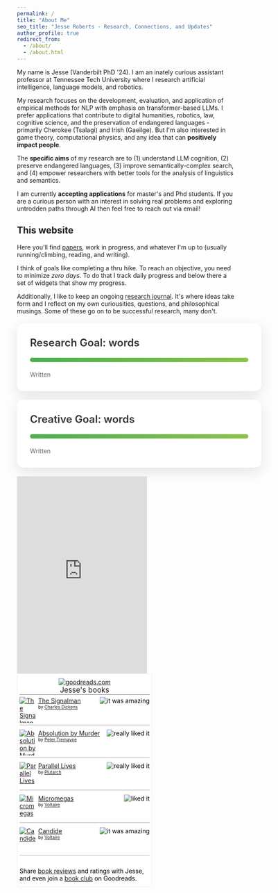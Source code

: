```yaml
---
permalink: /
title: "About Me"
seo_title: "Jesse Roberts - Research, Connections, and Updates"
author_profile: true
redirect_from: 
  - /about/
  - /about.html
---
```




My name is Jesse (Vanderbilt PhD '24). I am an inately curious assistant professor at Tennessee Tech University where I research artificial intelligence, language models, and robotics. 

My research focuses on the development, evaluation, and application of empirical methods for NLP with emphasis on transformer-based LLMs. I prefer applications that contribute to digital humanities, robotics, law, cognitive science, and the preservation of endangered languages - primarily Cherokee (Tsalagi) and Irish (Gaeilge). But I'm also interested in game theory, computational physics, and any idea that can **positively impact people**. 

The **specific aims** of my research are to (1) understand LLM cognition, (2) preserve endangered languages, (3) improve semantically-complex search, and (4) empower researchers with better tools for the analysis of linguistics and semantics.

I am currently **accepting applications** for master's and Phd students. If you are a curious person with an interest in solving real problems and exploring untrodden paths through AI then feel free to reach out via email!


This website
------
Here you'll find [papers](/publications/), work in progress, and whatever I'm up to (usually running/climbing, reading, and writing). 

I think of goals like completing a thru hike. To reach an objective, you need to minimize _zero days_. To do that I track daily progress and below there a set of widgets that show my progress. 

Additionally, I like to keep an ongoing [research journal](/year-archive/). It's where ideas take form and I reflect on my own curiousities, questions, and philosophical musings. Some of these go on to be successful research, many don't. 



<div float="left">


<!-- This is the area where writing progress is shown -->

<link href="https://fonts.googleapis.com/css2?family=Inter:wght@400;600;700&display=swap" rel="stylesheet">
<link href="https://fonts.googleapis.com/css2?family=Inter:wght@400;600;700&display=swap" rel="stylesheet">


<style>
  .countdown-wrap {
  width: 100%;
  max-width: 650px;
  padding: 30px;
  font-family: 'Inter', sans-serif;
  margin: 20px auto;
  color: #333;
  background-color: #ffffff;
  border-radius: 15px;
  box-shadow: 0 10px 30px rgba(0,0,0,0.1);
}

.countdown-wrap .goal {
  font-size: 24px;
  font-weight: 600;
  margin-bottom: 20px;
}

.countdown-wrap .glass {
  width: 100%;
  height: 10px;
  background: #f0f0f0;
  border-radius: 5px;
  overflow: hidden;
  margin-bottom: 20px;
}

.countdown-wrap .progress {
  height: 10px;
  background: linear-gradient(90deg, #4CAF50, #8BC34A);
  transition: width 0.5s ease-in-out;
}

.countdown-wrap .goal-stats {
  display: flex;
  justify-content: space-between;
}

.countdown-wrap .goal-stat {
  text-align: center;
}

.countdown-wrap .goal-number {
  font-size: 28px;
  font-weight: 700;
  color: #4CAF50;
}

.countdown-wrap .goal-label {
  font-size: 14px;
  color: #666;
}

@media screen and (max-width: 480px) {
  .countdown-wrap {
    padding: 20px;
  }
  
  .countdown-wrap .goal {
    font-size: 20px;
  }
  
  .countdown-wrap .goal-number {
    font-size: 24px;
  }
}
</style>

<div class="countdown-wrap">
  <div class="goal">Research Goal: <span class="goal-value"></span> words</div>
  <div class="glass">
    <div id="progress1" class="progress" data-goal="" data-progress=""></div>
  </div>
  <div class="goal-stats">
    <div class="goal-stat">
      <span class="goal-number progress-value"></span>
      <span class="goal-label">Written</span>
    </div>
    <div class="goal-stat">
      <span class="goal-number daysLeft"></span>
      <span class="goal-label"> </span>
    </div>
  </div>
</div>

<div class="countdown-wrap">
  <div class="goal">Creative Goal: <span class="goal-value"></span> words</div>
  <div class="glass">
    <div id="progress2" class="progress" data-goal="" data-progress=""></div>
  </div>
  <div class="goal-stats">
    <div class="goal-stat">
      <span class="goal-number progress-value"></span>
      <span class="goal-label">Written</span>
    </div>
    <div class="goal-stat">
      <span class="goal-number daysLeft"></span>
      <span class="goal-label"> </span>
    </div>
  </div>
</div>

<script>
  function updateProgress(goalId, goal, progress) {
    const progressElement = document.getElementById(goalId);
    const percentage = (progress / goal) * 100;
    progressElement.style.width = percentage + '%';
    progressElement.dataset.goal = goal;
    progressElement.dataset.progress = progress;

    const wrapperElement = progressElement.closest('.countdown-wrap');
    wrapperElement.querySelector('.goal-value').textContent = goal;
    wrapperElement.querySelector('.progress-value').textContent = progress;

    const targetDate = TARGET_DATES[goalId];
    const daysLeft = getDaysLeft(targetDate);
    const formattedDate = formatDate(targetDate);
    const daysLeftElement = wrapperElement.querySelector('.daysLeft');
    daysLeftElement.textContent = `${daysLeft} till ${formattedDate}`;
  }

  function getDaysLeft(targetDate) {
    const today = new Date();
    const endDate = new Date(targetDate);
    const oneDay = 1000 * 60 * 60 * 24;
    const daysLeft = Math.ceil((endDate.getTime() - today.getTime()) / oneDay);
    return daysLeft > 0 ? daysLeft : 0;
  }

  function formatDate(dateString) {
    const date = new Date(dateString);
    const options = { month: 'short', day: 'numeric' };
    return date.toLocaleDateString('en-US', options);
  }
  
  // Set goals and progress
  const TARGET_DATES = {
    'progress1': {{ site.research_date }},
    'progress2': {{ site.creative_date }}
  };
  updateProgress('progress1', {{ site.research_goal }}, {{ site.research_words }}); // Research goal
  updateProgress('progress2', {{ site.creative_goal }}, {{ site.creative_words }});  // Creative goal
</script>

<!-- This is the end of writing progress -->



<iframe height='454' width='300' frameborder='0' allowtransparency='true' scrolling='no' src='https://www.strava.com/athletes/100752705/latest-rides/274d85ff1858403cdb3ff73155d333f9acb777f8'></iframe>

<!-- Show static HTML/CSS as a placeholder in case js is not enabled - javascript include will override this if things work -->
<style type="text/css" media="screen">
.gr_custom_widget_ {
/* customize your Goodreads widget  here*/
width: 300px
}
.gr_custom_container_ {
/* customize your Goodreads widget container here*/
border: 1px solid #f0f0f5;
border-radius:3px;
padding: 10px 5px 10px 5px;
background-color: #FFF;
color: #000;
width: 300px
}
.gr_custom_header_ {
/* customize your Goodreads header here*/
border-bottom: 1px solid gray;
width: 100%;
margin-bottom: 5px;
text-align: center;
font-size: 120%
}
.gr_custom_each_container_ {
/* customize each individual book container here */
width: 100%;
clear: both;
margin-bottom: 10px;
overflow: auto;
padding-bottom: 4px;
border-bottom: 1px solid #aaa;
}
.gr_custom_book_container_ {
/* customize your book covers here */
overflow: hidden;
height: 60px;
float: left;
margin-right: 4px;
width: 39px;
}
.gr_custom_author_ {
/* customize your author names here */
font-size: 10px;
}
.gr_custom_tags_ {
/* customize your tags here */
font-size: 10px;
color: gray;
}
.gr_custom_rating_ {
/* customize your rating stars here */
float: right;
}
</style>
<div style="width: 300px; float: left">
<div id="gr_custom_widget_">
    <div class="gr_custom_container_">

<center>
<a rel="nofollow" href="https://www.goodreads.com/"><img alt="goodreads.com" style="border:0" src="https://s.gr-assets.com/images/widget/widget_logo.gif" /></a>
  
<div class="gr_custom_header_">
<a style="text-decoration: none;" rel="nofollow" href="https://www.goodreads.com/review/list/178001093-jesse-roberts?shelf=read&amp;utm_medium=api&amp;utm_source=custom_widget">Jesse&#39;s books</a>
</div>

</center>


<div class="gr_custom_each_container_">
    <div class="gr_custom_book_container_">
      <a title="The Signalman" rel="nofollow" href="https://www.goodreads.com/review/show/6485616200?utm_medium=api&amp;utm_source=custom_widget"><img alt="The Signalman" border="0" src="https://i.gr-assets.com/images/S/compressed.photo.goodreads.com/books/1338150001l/9968921._SY75_.jpg" /></a>
    </div>
    <div class="gr_custom_rating_">
      <span class=" staticStars notranslate" title="it was amazing"><img alt="it was amazing" src="https://s.gr-assets.com/images/layout/gr_red_star_active.png" /><img alt="" src="https://s.gr-assets.com/images/layout/gr_red_star_active.png" /><img alt="" src="https://s.gr-assets.com/images/layout/gr_red_star_active.png" /><img alt="" src="https://s.gr-assets.com/images/layout/gr_red_star_active.png" /><img alt="" src="https://s.gr-assets.com/images/layout/gr_red_star_active.png" /></span>
    </div>
    <div class="gr_custom_title_">
      <a rel="nofollow" href="https://www.goodreads.com/review/show/6485616200?utm_medium=api&amp;utm_source=custom_widget">The Signalman</a>
    </div>
    <div class="gr_custom_author_">
      by <a rel="nofollow" href="https://www.goodreads.com/author/show/239579.Charles_Dickens">Charles Dickens</a>
    </div>
</div>
<div class="gr_custom_each_container_">
    <div class="gr_custom_book_container_">
      <a title="Absolution by Murder (Sister Fidelma, #1)" rel="nofollow" href="https://www.goodreads.com/review/show/6485615630?utm_medium=api&amp;utm_source=custom_widget"><img alt="Absolution by Murder" border="0" src="https://i.gr-assets.com/images/S/compressed.photo.goodreads.com/books/1399951107l/706476._SY75_.jpg" /></a>
    </div>
    <div class="gr_custom_rating_">
      <span class=" staticStars notranslate" title="really liked it"><img alt="really liked it" src="https://s.gr-assets.com/images/layout/gr_red_star_active.png" /><img alt="" src="https://s.gr-assets.com/images/layout/gr_red_star_active.png" /><img alt="" src="https://s.gr-assets.com/images/layout/gr_red_star_active.png" /><img alt="" src="https://s.gr-assets.com/images/layout/gr_red_star_active.png" /><img alt="" src="https://s.gr-assets.com/images/layout/gr_red_star_inactive.png" /></span>
    </div>
    <div class="gr_custom_title_">
      <a rel="nofollow" href="https://www.goodreads.com/review/show/6485615630?utm_medium=api&amp;utm_source=custom_widget">Absolution by Murder</a>
    </div>
    <div class="gr_custom_author_">
      by <a rel="nofollow" href="https://www.goodreads.com/author/show/16291.Peter_Tremayne">Peter Tremayne</a>
    </div>
</div>
<div class="gr_custom_each_container_">
    <div class="gr_custom_book_container_">
      <a title="Parallel Lives" rel="nofollow" href="https://www.goodreads.com/review/show/6485614975?utm_medium=api&amp;utm_source=custom_widget"><img alt="Parallel Lives" border="0" src="https://i.gr-assets.com/images/S/compressed.photo.goodreads.com/books/1365654635l/3679100._SY75_.jpg" /></a>
    </div>
    <div class="gr_custom_rating_">
      <span class=" staticStars notranslate" title="really liked it"><img alt="really liked it" src="https://s.gr-assets.com/images/layout/gr_red_star_active.png" /><img alt="" src="https://s.gr-assets.com/images/layout/gr_red_star_active.png" /><img alt="" src="https://s.gr-assets.com/images/layout/gr_red_star_active.png" /><img alt="" src="https://s.gr-assets.com/images/layout/gr_red_star_active.png" /><img alt="" src="https://s.gr-assets.com/images/layout/gr_red_star_inactive.png" /></span>
    </div>
    <div class="gr_custom_title_">
      <a rel="nofollow" href="https://www.goodreads.com/review/show/6485614975?utm_medium=api&amp;utm_source=custom_widget">Parallel Lives</a>
    </div>
    <div class="gr_custom_author_">
      by <a rel="nofollow" href="https://www.goodreads.com/author/show/31015.Plutarch">Plutarch</a>
    </div>
</div>
<div class="gr_custom_each_container_">
    <div class="gr_custom_book_container_">
      <a title="Micromegas" rel="nofollow" href="https://www.goodreads.com/review/show/6485614197?utm_medium=api&amp;utm_source=custom_widget"><img alt="Micromegas" border="0" src="https://i.gr-assets.com/images/S/compressed.photo.goodreads.com/books/1181459579l/1156110._SX50_.jpg" /></a>
    </div>
    <div class="gr_custom_rating_">
      <span class=" staticStars notranslate" title="liked it"><img alt="liked it" src="https://s.gr-assets.com/images/layout/gr_red_star_active.png" /><img alt="" src="https://s.gr-assets.com/images/layout/gr_red_star_active.png" /><img alt="" src="https://s.gr-assets.com/images/layout/gr_red_star_active.png" /><img alt="" src="https://s.gr-assets.com/images/layout/gr_red_star_inactive.png" /><img alt="" src="https://s.gr-assets.com/images/layout/gr_red_star_inactive.png" /></span>
    </div>
    <div class="gr_custom_title_">
      <a rel="nofollow" href="https://www.goodreads.com/review/show/6485614197?utm_medium=api&amp;utm_source=custom_widget">Micromegas</a>
    </div>
    <div class="gr_custom_author_">
      by <a rel="nofollow" href="https://www.goodreads.com/author/show/5754446.Voltaire">Voltaire</a>
    </div>
</div>
<div class="gr_custom_each_container_">
    <div class="gr_custom_book_container_">
      <a title="Candide" rel="nofollow" href="https://www.goodreads.com/review/show/6485613748?utm_medium=api&amp;utm_source=custom_widget"><img alt="Candide" border="0" src="https://i.gr-assets.com/images/S/compressed.photo.goodreads.com/books/1345060082l/19380._SY75_.jpg" /></a>
    </div>
    <div class="gr_custom_rating_">
      <span class=" staticStars notranslate" title="it was amazing"><img alt="it was amazing" src="https://s.gr-assets.com/images/layout/gr_red_star_active.png" /><img alt="" src="https://s.gr-assets.com/images/layout/gr_red_star_active.png" /><img alt="" src="https://s.gr-assets.com/images/layout/gr_red_star_active.png" /><img alt="" src="https://s.gr-assets.com/images/layout/gr_red_star_active.png" /><img alt="" src="https://s.gr-assets.com/images/layout/gr_red_star_active.png" /></span>
    </div>
    <div class="gr_custom_title_">
      <a rel="nofollow" href="https://www.goodreads.com/review/show/6485613748?utm_medium=api&amp;utm_source=custom_widget">Candide</a>
    </div>
    <div class="gr_custom_author_">
      by <a rel="nofollow" href="https://www.goodreads.com/author/show/5754446.Voltaire">Voltaire</a>
    </div>
</div>
<br style="clear: both"/>

<noscript>
Share <a rel="nofollow" href="https://www.goodreads.com/">book reviews</a> and ratings with Jesse, and even join a <a rel="nofollow" href="https://www.goodreads.com/group">book club</a> on Goodreads.
</noscript>
</div>

</div>

<script src="https://www.goodreads.com/review/custom_widget/178001093.Jesse's%20bookshelf:%20read?cover_position=left&cover_size=small&num_books=5&order=d&shelf=read&show_author=1&show_cover=1&show_rating=1&show_review=0&show_tags=0&show_title=1&sort=date_read" type="text/javascript" charset="utf-8"></script>


</div>
</div>




